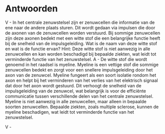 # Antwoorden

V - In het centrale zenuwstelsel zijn er zenuwcellen die informatie van de ene naar de andere plaats sturen. Dit wordt gedaan via impulsen die door de axonen van de zenuwcellen worden verstuurd. Bij sommige zenuwcellen zijn deze axonen bedekt met een witte stof die een belangrijke functie heeft bij de snelheid van de impulsgeleiding.
Wat is de naam van deze witte stof en wat is de functie ervan?
Hint: Deze witte stof is niet aanwezig in alle zenuwcellen en kan worden beschadigd bij bepaalde ziekten, wat leidt tot verminderde functie van het zenuwstelsel.
A - De witte stof die wordt genoemd in het raadsel is myeline. Myeline is een vettige stof die sommige zenuwcellen bedekt en zorgt voor een snellere impulsgeleiding door het axon van de zenuwcel.
Myeline fungeert als een soort isolatie rondom het axon en helpt bij het verminderen van het verlies van het elektrisch signaal dat door het axon wordt gestuurd. Dit verhoogt de snelheid van de impulsgeleiding van de zenuwcel, wat belangrijk is voor de efficiënte communicatie tussen verschillende delen van het centrale zenuwstelsel.
Myeline is niet aanwezig in alle zenuwcellen, maar alleen in bepaalde soorten zenuwcellen. Bepaalde ziekten, zoals multiple sclerose, kunnen de myeline beschadigen, wat leidt tot verminderde functie van het zenuwstelsel.

V - 